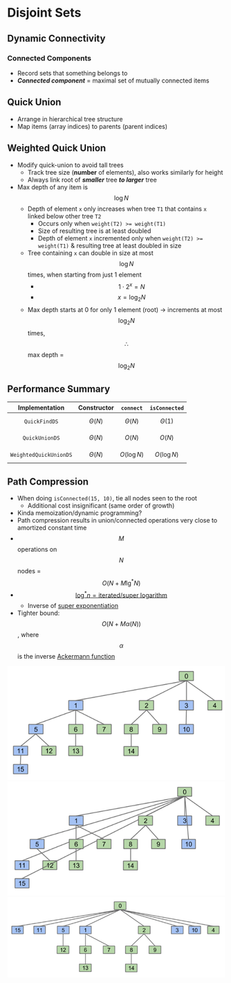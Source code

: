 # Disjoint Sets

## Dynamic Connectivity
### Connected Components
* Record sets that something belongs to
* ***Connected component*** = maximal set of mutually connected items

## Quick Union
* Arrange in hierarchical tree structure
* Map items (array indices) to parents (parent indices)

## Weighted Quick Union
* Modify quick-union to avoid tall trees
    * Track tree size (**number** of elements), also works similarly for height
    * Always link root of ***smaller*** tree ***to larger*** tree
* Max depth of any item is $$\log{N}$$
    * Depth of element `x` only increases when tree `T1` that contains `x` linked below other tree `T2`
        * Occurs only when `weight(T2) >= weight(T1)`
        * Size of resulting tree is at least doubled
        * Depth of element `x` incremented only when `weight(T2) >= weight(T1)` & resulting tree at least doubled in size
    * Tree containing `x` can double in size at most $$\log{N}$$ times, when starting from just 1 element
        * $$1 \cdot 2^x = N$$
        * $$x = \log_{2}{N}$$
    * Max depth starts at 0 for only 1 element (root) → increments at most $$\log_{2}{N}$$ times, $$\therefore$$ max depth = $$\log_{2}{N}$$

## Performance Summary
| Implementation | Constructor   | `connect`      | `isConnected`  |
|:--------------:|:-------------:|:--------------:|:--------------:|
| `QuickFindDS` | $$\Theta(N)$$ | $$\Theta(N)$$       | $$\Theta(1)$$       |
| `QuickUnionDS` | $$\Theta(N)$$ | $$O(N)$$       | $$O(N)$$       |
| `WeightedQuickUnionDS` | $$\Theta(N)$$ | $$O(\log{N})$$ | $$O(\log{N})$$ |

## Path Compression
* When doing `isConnected(15, 10)`, tie all nodes seen to the root
    * Additional cost insignificant (same order of growth)
* Kinda memoization/dynamic programming?
* Path compression results in union/connected operations very close to amortized constant time
* $$M$$ operations on $$N$$ nodes = $$O(N + M \lg^{*}{N})$$
* [$$\log^{*}{n} = \text{iterated/super logarithm}$$](https://en.wikipedia.org/wiki/Iterated_logarithm)
    * Inverse of [super exponentiation](https://en.wikipedia.org/wiki/Tetration)
* Tighter bound: $$O(N + M \alpha(N))$$, where $$\alpha$$ is the inverse [Ackermann function](https://en.wikipedia.org/wiki/Ackermann_function)

<p align="center">
    <img src="weighted.png">
    <br>
    <img src="dynamic.png">
    <br>
    <img src="nazca.png">
</p>

